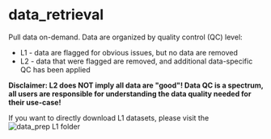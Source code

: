 # data_retrieval
Pull data on-demand. Data are organized by quality control (QC) level: 

 - L1 - data are flagged for obvious issues, but no data are removed
 - L2 - data that were flagged are removed, and additional data-specific QC has been applied

**Disclaimer: L2 does NOT imply all data are "good"! Data QC is a spectrum, all users are responsible for understanding the data quality needed for their use-case!**

If you want to directly download L1 datasets, please visit the ![data_prep L1 folder]("https://github.com/MCRLdata-Sandbox/data_prep/tree/main/data/outputs/L1")
